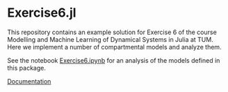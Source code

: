 # Exercise6.jl

 This repository contains an example solution for Exercise 6 of the course Modelling and Machine Learning of Dynamical Systems in Julia at TUM. Here we implement a number of compartmental models and analyze them.
 
 See the notebook [Exercise6.ipynb](https://github.com/maximilian-gelbrecht/Exercise6.jl/blob/main/Exercise6.ipynb) for an analysis of the models defined in this package.
 
[Documentation](https://maximilian-gelbrecht.github.io/Exercise6.jl/dev/)
